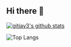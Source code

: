 ## Hi there 👋

[![gitjay3's github stats](https://github-readme-stats.vercel.app/api?username=gitjay3&theme=tokyonight)](https://github.com/gitjay3/github-readme-stats)

![Top Langs](https://github-readme-stats.vercel.app/api/top-langs/?username=gitjay3&theme=tokyonight)
